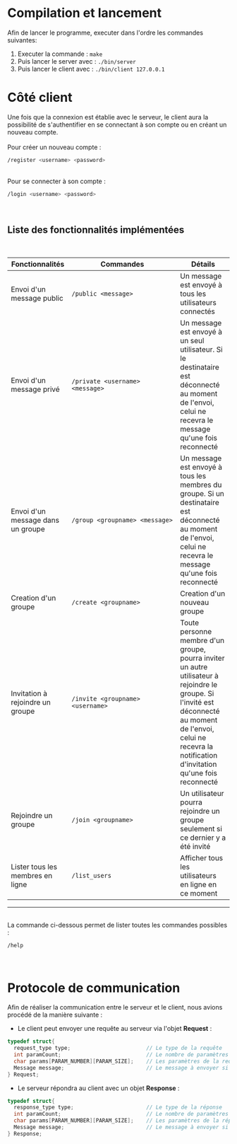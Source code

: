 # Compilation et lancement
Afin de lancer le programme, executer dans l'ordre les commandes suivantes:
1. Executer la commande : ```make```
2. Puis lancer le server avec : ```./bin/server```
3. Puis lancer le client avec : ```./bin/client 127.0.0.1```

# Côté client
Une fois que la connexion est établie avec le serveur, le client aura la possibilité de s'authentifier en se connectant à son compte ou en créant un nouveau compte. <br /> <br />
Pour créer un nouveau compte : 
```sh
/register <username> <password>
```
<br />
Pour se connecter à son compte : 

```sh
/login <username> <password>
```
<br />


## Liste des fonctionnalités implémentées
<br>

| Fonctionnalités | <div style="width:230px">Commandes</div> | Détails |
| --------------- | ----------- |--------- |
|Envoi d'un message public | ```/public <message> ```| Un message est envoyé à tous les utilisateurs connectés  |
|Envoi d'un message privé | ```/private <username> <message>``` | Un message est envoyé à un seul utilisateur. Si le destinataire est déconnecté au moment de l'envoi, celui ne recevra le message qu'une fois reconnecté | 
| Envoi d'un message dans un groupe | ```/group <groupname> <message>``` |Un message est envoyé à tous les membres du groupe. Si un destinataire est déconnecté au moment de l'envoi, celui ne recevra le message qu'une fois reconnecté | 
| Creation d'un groupe | ```/create <groupname>``` |Creation d'un nouveau groupe | 
| Invitation à rejoindre un groupe | ```/invite <groupname> <username>``` |Toute personne membre d'un groupe, pourra inviter un autre utilisateur à rejoindre le groupe. Si l'invité est déconnecté au moment de l'envoi, celui ne recevra la notification d'invitation qu'une fois reconnecté | 
| Rejoindre un groupe | ```/join <groupname>``` |Un utilisateur pourra rejoindre un groupe seulement si ce dernier y a été invité | 
| Lister tous les membres en ligne | ```/list_users ``` |Afficher tous les utilisateurs en ligne en ce moment |
<hr>
<br>
La commande ci-dessous permet de lister toutes les commandes possibles : 

```sh
/help
```
<br />

# Protocole de communication

Afin de réaliser la communication entre le serveur et le client, nous avions procédé de la manière suivante :<br>

- Le client peut envoyer une requête au serveur via l'objet **Request** : 
```c
typedef struct{
  request_type type;                        // Le type de la requête
  int paramCount;                           // Le nombre de paramètres envoyés
  char params[PARAM_NUMBER][PARAM_SIZE];    // Les paramètres de la requête
  Message message;                          // Le message à envoyer si nécessaire
} Request;
```

- Le serveur répondra au client avec un objet **Response** :
```c
typedef struct{
  response_type type;                       // Le type de la réponse
  int paramCount;                           // Le nombre de paramètres envoyés
  char params[PARAM_NUMBER][PARAM_SIZE];    // Les paramètres de la réponse
  Message message;                          // Le message à envoyer si nécessaire
} Response;
```

